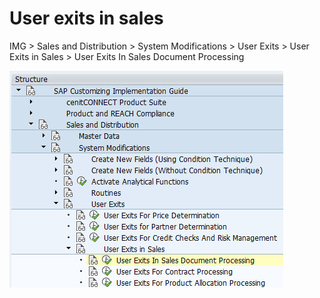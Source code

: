 # User exits in sales

IMG &gt; Sales and Distribution &gt; System Modifications &gt; User Exits &gt; User Exits in Sales &gt; User Exits In Sales Document Processing

![IMG S&amp;D](../../.gitbook/assets/img_sd.png)

